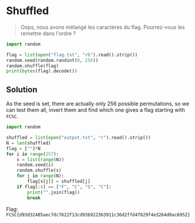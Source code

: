 # Shuffled

> Oops, nous avons mélangé les caractères du flag. Pourrez-vous les remettre dans l'ordre ?

```python
import random

flag = list(open("flag.txt", "rb").read().strip())
random.seed(random.randint(0, 256))
random.shuffle(flag)
print(bytes(flag).decode())
```

## Solution

As the seed is set, there are actually only 256 possible permutations, so we can test them all, invert them and find which one gives a flag starting with `FCSC`.

```python
import random

shuffled = list(open("output.txt", "r").read().strip())
N = len(shuffled)
flag = [""]*N
for i in range(257):
    s = list(range(N))
    random.seed(i)
    random.shuffle(s)
    for j in range(N):
        flag[s[j]] = shuffled[j]
    if flag[:4] == ["F", "C", "S", "C"]:
        print("".join(flag))
        break
```

Flag: `FCSC{d93d32485aec7dc7622f13cd93b922363911c36d2ffd4f829f4e3264d0ac6952}`